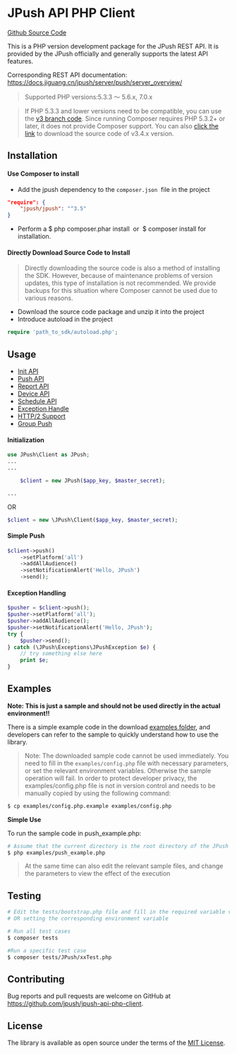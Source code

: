 # JPush API PHP Client

[Github Source Code](https://github.com/jpush/jpush-api-php-client)

This is a PHP version development package for the JPush REST API. It is provided by the JPush officially and generally supports the latest API features.

Corresponding REST API documentation: https://docs.jiguang.cn/jpush/server/push/server_overview/

> Supported PHP versions:5.3.3 ～ 5.6.x, 7.0.x

> If PHP 5.3.3 and lower versions need to be compatible, you can use the [v3 branch code](https://github.com/jpush/jpush-api-php-client/tree/v3). Since running Composer requires PHP 5.3.2+ or later, it does not provide Composer support. You can also [click the link](https://github.com/jpush/jpush-api-php-client/releases) to download the source code of v3.4.x version.

## Installation

#### Use Composer to install

* Add the jpush dependency to the `composer.json`  file in the project

```json
"require": {
    "jpush/jpush": "^3.5"
}
```

* Perform a $ php composer.phar install  or  $ composer install for installation.

#### Directly Download Source Code to Install

> Directly downloading the source code is also a method of installing the SDK. However, because of maintenance problems of version updates, this type of installation is not recommended. We provide backups for this situation where Composer cannot be used due to various reasons.

* Download the source code package and unzip it into the project
* Introduce autoload in the project

```php
require 'path_to_sdk/autoload.php';
```

## Usage

- [Init API](https://github.com/jpush/jpush-api-php-client/blob/master/doc/api.md#init-api)
- [Push API](https://github.com/jpush/jpush-api-php-client/blob/master/doc/api.md#push-api)
- [Report API](https://github.com/jpush/jpush-api-php-client/blob/master/doc/api.md#report-api)
- [Device API](https://github.com/jpush/jpush-api-php-client/blob/master/doc/api.md#device-api)
- [Schedule API](https://github.com/jpush/jpush-api-php-client/blob/master/doc/api.md#schedule-api)
- [Exception Handle](https://github.com/jpush/jpush-api-php-client/blob/master/doc/api.md#schedule-api)
- [HTTP/2 Support](https://github.com/jpush/jpush-api-php-client/blob/master/doc/http2.md)
- [Group Push](https://github.com/jpush/jpush-api-php-client/blob/master/doc/grouppush.md)

#### Initialization

```php
use JPush\Client as JPush;
...
...

    $client = new JPush($app_key, $master_secret);

...
```

OR

```php
$client = new \JPush\Client($app_key, $master_secret);
```

#### Simple Push

```php
$client->push()
    ->setPlatform('all')
    ->addAllAudience()
    ->setNotificationAlert('Hello, JPush')
    ->send();
```

#### Exception Handling

```php
$pusher = $client->push();
$pusher->setPlatform('all');
$pusher->addAllAudience();
$pusher->setNotificationAlert('Hello, JPush');
try {
    $pusher->send();
} catch (\JPush\Exceptions\JPushException $e) {
    // try something else here
    print $e;
}
```

## Examples

**Note: This is just a sample and should not be used directly in the actual environment!!**

There is a simple example code in the download [examples folder](https://github.com/jpush/jpush-api-php-client/tree/master/examples), and developers can refer to the sample to quickly understand how to use the library.

> Note: The downloaded sample code cannot be used immediately. You need to fill in the `examples/config.php` file with necessary parameters, or set the relevant environment variables. Otherwise the sample operation will fail. In order to protect developer privacy, the examples/config.php file is not in version control and needs to be manually copied by using the following command:

```bash
$ cp examples/config.php.example examples/config.php
```

**Simple Use**

To run the sample code in push_example.php:

```bash
# Assume that the current directory is the root directory of the JPush source
$ php examples/push_example.php
```

> At the same time can also edit the relevant sample files, and change the parameters to view the effect of the execution

## Testing

```bash
# Edit the tests/bootstrap.php file and fill in the required variable values
# OR setting the corresponding environment variable

# Run all test cases
$ composer tests

#Run a specific test case
$ composer tests/JPush/xxTest.php
```

## Contributing
Bug reports and pull requests are welcome on GitHub at https://github.com/jpush/jpush-api-php-client.

## License
The library is available as open source under the terms of the [MIT License](http://opensource.org/licenses/MIT).